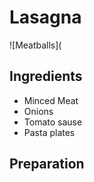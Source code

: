 # Lasagna

![Meatballs](

## Ingredients
-   Minced Meat
-   Onions
-   Tomato sause
-   Pasta plates




## Preparation

